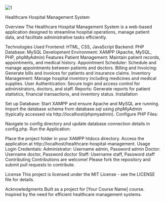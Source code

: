 
![1](https://github.com/user-attachments/assets/994ae6e8-28f6-478b-b680-d690c895937d)

Healthcare Hospital Management System 

Overview
The Healthcare Hospital Management System is a web-based application designed to streamline hospital operations, manage patient data, and facilitate administrative tasks efficiently.

Technologies Used
Frontend: HTML, CSS, JavaScript
Backend: PHP
Database: MySQL
Development Environment: XAMPP (Apache, MySQL, PHP, phpMyAdmin)
Features
Patient Management: Maintain patient records, appointments, and medical history.
Appointment Scheduler: Schedule and manage appointments between patients and doctors.
Billing and Invoicing: Generate bills and invoices for patients and insurance claims.
Inventory Management: Manage hospital inventory including medicines and medical supplies.
User Authentication: Secure login and access control for administrators, doctors, and staff.
Reports: Generate reports for patient statistics, financial transactions, and inventory status.
Installation

Set up Database:
Start XAMPP and ensure Apache and MySQL are running.
Import the database schema from database.sql using phpMyAdmin (typically accessed via http://localhost/phpmyadmin).
Configure PHP Files:

Navigate to config directory and update database connection details in config.php.
Run the Application:

Place the project folder in your XAMPP htdocs directory.
Access the application at http://localhost/healthcare-hospital-management.
Usage
Login Credentials:
Administrator: Username admin, Password admin
Doctor: Username doctor, Password doctor
Staff: Username staff, Password staff
Contributing
Contributions are welcome! Please fork the repository and submit pull requests to contribute.

License
This project is licensed under the MIT License - see the LICENSE file for details.

Acknowledgments
Built as a project for [Your Course Name] course.
Inspired by the need for efficient healthcare management systems.
